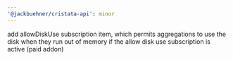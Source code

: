 ```yaml
---
'@jackbuehner/cristata-api': minor
---
```


add allowDiskUse subscription item, which permits aggregations to use the disk when they run out of memory if the allow disk use subscription is active (paid addon)
